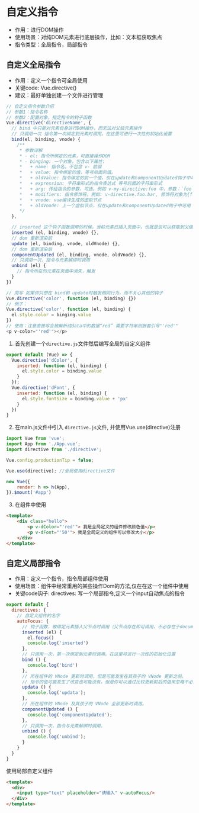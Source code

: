 # 自定义指令
- 作用：进行DOM操作
- 使用场景：对纯DOM元素进行底层操作，比如：文本框获取焦点
- 指令类型：全局指令，局部指令  

## 自定义全局指令
- 作用：定义一个指令可全局使用
- 关键code: Vue.directive()
- 建议：最好单独创建一个文件进行管理

```javascript
// 自定义指令参数介绍
// 参数1：指令名称
// 参数2：配置对象，指定指令的钩子函数
Vue.directive('directiveName', {
  // bind 中只能对元素自身进行DOM操作，而无法对父级元素操作
  // 只调用一次 指令第一次绑定到元素时调用。在这里可进行一次性的初始化设置
  bind(el, binding, vnode) {
    /**
     * 参数详解
     * - el: 指令所绑定的元素，可直接操作DOM
     * - binging: 一个对象，包含以下属性:
     *   + name: 指令名，不包含 v- 前缀
     *   + value: 指令绑定的值，等号后面的值。
     *   + oldValue: 指令绑定的前一个值，仅在update和componentUpdated钩子中可用，无论值是否改变都可用
     *   + expression: 字符串形式的指令表达式 等号后面的字符串形式
     *   + arg: 传给指令的参数，可选。例如 v-my-directive:foo 中，参数：`foo`
     *   + modifiers: 指令修饰符。例如: v-directive.foo.bar, 修饰符对象为{foo: true, bar: true}
     *   + vnode: vue编译生成的虚拟节点
     *   + oldVnode: 上一个虚拟节点，仅在update和componentUpdated钩子中可用
     */
  },

  // inserted 这个钩子函数调用的时候，当前元素已插入页面中，也就是说可以获取到父级节点了
  inserted (el, binding, vnode) {},
  // dom 重新渲染前
  update (el, binding, vnode, oldVnode) {},
  // dom 重新渲染后
  componentUpdated (el, binding, vnode, oldVnode) {},
  // 只调用一次，指令与元素解绑时调用
  unbind (el) {
    // 指令所在的元素在页面中消失，触发
  }
})

// 简写 如果你只想在 bind和 update时触发相同行为，而不关心其他的钩子
Vue.directive('color', function (el, binding) {})
// 例子：
Vue.directive('color', function (el, binding) {
  el.style.color = binging.value
})
// 使用：注意直接写会被解析成data中的数据“red” 需要字符串则嵌套引号"'red'"
<p v-color="'red'"></p>
```
1. 首先创建一个`directive.js`文件然后编写全局的自定义组件
```javascript
export default (Vue) => {
  Vue.directive('dColor', {
    inserted: function (el, binding) {
      el.style.color = binding.value
    }
  });
  Vue.directive('dFont', {
    inserted: function (el, binding) {
      el.style.fontSize = binding.value + 'px'
    }
  })
}
```
2. 在main.js文件中引入 `directive.js`文件, 并使用Vue.use(directive)注册
```javascript
import Vue from 'vue';
import App from './App.vue';
import directive from './directive';

Vue.config.productionTip = false;

Vue.use(directive); //全局使用directive文件

new Vue({
    render: h => h(App),
}).$mount('#app')
```

3. 在组件中使用
```html
<template>
    <div class="hello">
        <p v-dColor="'red'"> 我是全局定义的组件修改颜色值</p>
        <p v-dFont="'50'"> 我是全局定义的组件可以修改大小</p>
    </div>
</template>
```

## 自定义局部指令
- 作用：定义一个指令，指令局部组件使用
- 使用场景：组件中经常重用的某些操作Dom的方法,仅在在这一个组件中使用
- 关键code钩子: directives: 写一个局部指令,定义一个input自动焦点的指令

```javascript
export default {
  directives: {
    // 自定义组件的名字
    autoFocus: {
      // 钩子函数，被绑定元素插入父节点时调用（父节点存在即可调用，不必存在于document中）
      inserted (el) {
        el.focus()
        console.log('inserted')
      },
      // 只调用一次，第一次绑定到元素时调用。在这里可进行一次性的初始化设置
      bind () {
        console.log('bind')
      },
      // 所在组件的 VNode 更新时调用，但是可能发生在其孩子的 VNode 更新之前。
      // 指令的值可能发生了改变也可能没有。但是你可以通过比较更新前后的值来忽略不必要的模板更新 
      updata () {
        console.log('updata');
      },
      // 所在组件的 VNode 及其孩子的 VNode 全部更新时调用。
      componentUpdated () {
        console.log('componentUpdated');
      },
      // 只调用一次，指令与元素解绑时调用。
      unbind () {
        console.log('unbind');
      }
    }
  }
}
```
使用局部自定义组件
```html
<template>
  <div>
    <input type="text" placeholder="请输入" v-autoFocus/>
  </div>
</template>
```

